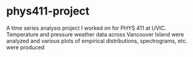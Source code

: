 # phys411-project
A time series analysis project I worked on for PHYS 411 at UVIC. Temperature and pressure weather data across Vancouver Island were analyzed and various plots of empirical distributions, spectrograms, etc. were produced

